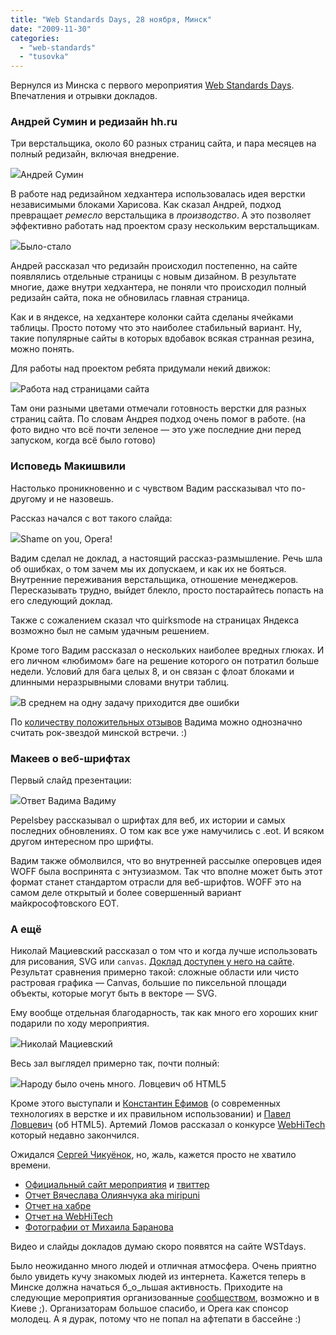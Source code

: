 ```yaml
---
title: "Web Standards Days, 28 ноября, Минск"
date: "2009-11-30"
categories: 
  - "web-standards"
  - "tusovka"
---
```


Вернулся из Минска с первого мероприятия [Web Standards Days](http://webstandardsdays.ru/). Впечатления и отрывки докладов.

### Андрей Сумин и редизайн hh.ru

Три верстальщика, около 60 разных страниц сайта, и пара месяцев на полный редизайн, включая внедрение.

![](http://cssing.org.ua/pic/minsk/4.jpg)Андрей Сумин

В работе над редизайном хедхантера использовалась идея верстки независимыми блоками Харисова. Как сказал Андрей, подход превращает _ремесло_ верстальщика в _производство_. А это позволяет эффективно работать над проектом сразу нескольким верстальщикам.

![](http://cssing.org.ua/pic/minsk/8.jpg)Было-стало

Андрей рассказал что редизайн происходил постепенно, на сайте появлялись отдельные страницы с новым дизайном. В результате многие, даже внутри хедхантера, не поняли что происходил полный редизайн сайта, пока не обновилась главная страница.

Как и в яндексе, на хедхантере колонки сайта сделаны ячейками таблицы. Просто потому что это наиболее стабильный вариант. Ну, такие популярные сайты в которых вдобавок всякая странная резина, можно понять.

Для работы над проектом ребята придумали некий движок:

![](http://cssing.org.ua/pic/minsk/3.jpg)Работа над страницами сайта

Там они разными цветами отмечали готовность верстки для разных страниц сайта. По словам Андрея подход очень помог в работе. (на фото видно что всё почти зеленое — это уже последние дни перед запуском, когда всё было готово)

### Исповедь Макишвили

Настолько проникновенно и с чувством Вадим рассказывал что по-другому и не назовешь.

Рассказ начался с вот такого слайда:

![](http://cssing.org.ua/pic/minsk/1.jpg)Shame on you, Opera!

Вадим сделал не доклад, а настоящий рассказ-размышление. Речь шла об ошибках, о том зачем мы их допускаем, и как их не бояться. Внутренние переживания верстальщика, отношение менеджеров. Пересказывать трудно, выйдет блекло, просто постарайтесь попасть на его следующий доклад.

Также с сожалением сказал что quirksmode на страницах Яндекса возможно был не самым удачным решением.

Кроме того Вадим рассказал о нескольких наиболее вредных глюках. И его личном «любимом» баге на решение которого он потратил больше недели. Условий для бага целых 8, и он связан с флоат блоками и длинными неразрывными словами внутри таблиц.

![](http://cssing.org.ua/pic/minsk/7.jpg)В среднем на одну задачу приходится две ошибки

По [количеству положительных отзывов](http://twitter.com/#search?q=макишвили%20%23wstdays) Вадима можно однозначно считать рок-звездой минской встречи. :)

### Макеев о веб-шрифтах

Первый слайд презентации:

![](http://cssing.org.ua/pic/minsk/2.jpg)Ответ Вадима Вадиму

Pepelsbey рассказывал о шрифтах для веб, их истории и самых последних обновлениях. О том как все уже намучились c .eot. И всяком другом интересном про шрифты.

Вадим также обмолвился, что во внутренней рассылке оперовцев идея WOFF была воспринята с энтузиазмом. Так что вполне может быть этот формат станет стандартом отрасли для веб-шрифтов. WOFF это на самом деле открытый и более совершенный вариант майкрософтовского EOT.

### А ещё

Николай Мациевский рассказал о том что и когда лучше использовать для рисования, SVG или `canvas`. [Доклад доступен у него на сайте](http://webo.in/articles/wsd2009/vml-svg-canvas/). Результат сравнения примерно такой: сложные области или чисто растровая графика — Canvas, большие по пиксельной площади объекты, которые могут быть в векторе — SVG.

Ему вообще отдельная благодарность, так как много его хороших книг подарили по ходу мероприятия.

![](http://cssing.org.ua/pic/minsk/5.jpg)Николай Мациевский

Весь зал выглядел примерно так, почти полный:

![](http://cssing.org.ua/pic/minsk/6.jpg)Народу было очень много. Ловцевич об HTML5

Кроме этого выступали и [Константин Ефимов](http://webstandards.org.ru/) (о современных технологиях в верстке и их правильном использовании) и [Павел Ловцевич](http://lovtsevich.com/) (об HTML5). Артемий Ломов рассказал о конкурсе [WebHiTech](http://www.webhitech.ru/) который недавно закончился.

Ожидался [Сергей Чикуёнок](http://chikuyonok.ru/), но, жаль, кажется просто не хватило времени.

- [Официальный сайт мероприятия](http://webstandardsdays.ru/) и [твиттер](https://twitter.com/webstandards_ru)
- [Отчет Вячеслава Олиянчука aka miripuni](http://live.miripiruni.org/2009/12/01/1/)
- [Отчет на хабре](http://habrahabr.ru/blogs/webstandards/76931/)
- [Отчет на WebHiTech](http://www.webhitech.ru/press/11/)
- [Фотографии от Михаила Баранова](http://fotki.yandex.ru/users/h404/album/83917?p=0)

Видео и слайды докладов думаю скоро появятся на сайте WSTdays.

Было неожиданно много людей и отличная атмосфера. Очень приятно было увидеть кучу знакомых людей из интернета. Кажется теперь в Минске должна начаться б_о_льшая активность. Приходите на следующие мероприятия организованные [сообществом](http://web-standards.ru/), возможно и в Киеве ;). Организаторам большое спасибо, и Opera как спонсор молодец. А я дурак, потому что не попал на афтепати в бассейне :)
